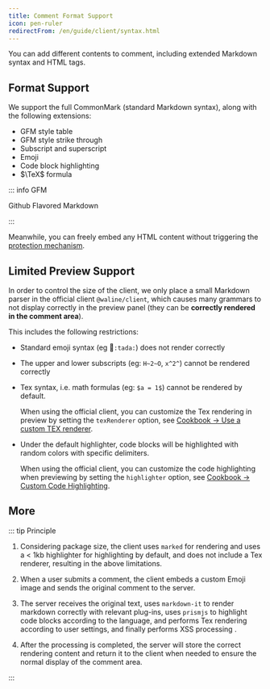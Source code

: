 ```yaml
---
title: Comment Format Support
icon: pen-ruler
redirectFrom: /en/guide/client/syntax.html
---
```


You can add different contents to comment, including extended Markdown syntax and HTML tags.

<!-- more -->

## Format Support

We support the full CommonMark (standard Markdown syntax), along with the following extensions:

- GFM style table
- GFM style strike through
- Subscript and superscript
- Emoji
- Code block highlighting
- $\TeX$ formula

::: info GFM

Github Flavored Markdown

:::

Meanwhile, you can freely embed any HTML content without triggering the [protection mechanism](./safety.md#comment-security).

## Limited Preview Support

In order to control the size of the client, we only place a small Markdown parser in the official client `@waline/client`, which causes many grammars to not display correctly in the preview panel (they can be **correctly rendered in the comment area**).

This includes the following restrictions:

- Standard emoji syntax (eg :tada:`:tada:`) does not render correctly

- The upper and lower subscripts (eg: `H~2~O`, `x^2^`) cannot be rendered correctly

- Tex syntax, i.e. math formulas (eg: `$a = 1$`) cannot be rendered by default.

  When using the official client, you can customize the Tex rendering in preview by setting the `texRenderer` option, see [Cookbook → Use a custom TEX renderer](../../cookbook/customize/tex-renderer.md).

- Under the default highlighter, code blocks will be highlighted with random colors with specific delimiters.

  When using the official client, you can customize the code highlighting when previewing by setting the `highlighter` option, see [Cookbook → Custom Code Highlighting](../../cookbook/customize/highlighter.md).

## More

::: tip Principle

1. Considering package size, the client uses `marked` for rendering and uses a < 1kb highlighter for highlighting by default, and does not include a Tex renderer, resulting in the above limitations.

1. When a user submits a comment, the client embeds a custom Emoji image and sends the original comment to the server.

1. The server receives the original text, uses `markdown-it` to render markdown correctly with relevant plug-ins, uses `prismjs` to highlight code blocks according to the language, and performs Tex rendering according to user settings, and finally performs XSS processing .

1. After the processing is completed, the server will store the correct rendering content and return it to the client when needed to ensure the normal display of the comment area.

:::
